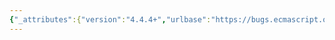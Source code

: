 ```yaml
---
{"_attributes":{"version":"4.4.4+","urlbase":"https://bugs.ecmascript.org/","maintainer":"dherman@mozilla.com"},"bug":{"bug_id":1153,"creation_ts":"2012-12-19 09:28:00 -0800","short_desc":"21.1.3.3: codePointAt: `undefined` vs. `NaN` return value","delta_ts":"2013-09-27 14:47:08 -0700","product":"Draft for 6th Edition","component":"technical issue","version":"Rev 12: November 22, 2012 Draft","rep_platform":"All","op_sys":"All","bug_status":"RESOLVED","resolution":"FIXED","priority":"Normal","bug_severity":"enhancement","everconfirmed":true,"reporter":{"uid":"andrebargull","name":"André Bargull"},"assigned_to":{"uid":"allen","name":"Allen Wirfs-Brock"},"cc":["ecmascriptbugs","mathias"],"long_desc":[{"commentid":3045,"comment_count":0,"who":{"uid":"andrebargull","name":"André Bargull"},"bug_when":"2012-12-19 09:28:45 -0800","thetext":"Step 7 returns `undefined` for invalid positions, but per introductory paragraph `NaN` should be returned in that case."},{"commentid":3073,"comment_count":1,"who":{"uid":"allen","name":"Allen Wirfs-Brock"},"bug_when":"2012-12-21 12:37:05 -0800","thetext":"Yes, Norbert needs to confirm whether this should be NaN (consistent with charCodeAt) or undefined (consistent with other missing element access)"},{"commentid":5412,"comment_count":2,"who":{"uid":"mathias","name":"Mathias Bynens"},"bug_when":"2013-09-20 12:59:58 -0700","thetext":"*** Bug 1902 has been marked as a duplicate of this bug. ***"},{"commentid":5421,"comment_count":3,"who":{"uid":"allen","name":"Allen Wirfs-Brock"},"bug_when":"2013-09-24 17:52:01 -0700","thetext":"comment fixed in rev19 editor's draft\n\n(this is why we try to avoid redundant informative text)"},{"commentid":5517,"comment_count":4,"who":{"uid":"allen","name":"Allen Wirfs-Brock"},"bug_when":"2013-09-27 14:47:08 -0700","thetext":"fixed in rev19"}]}}
---
```

